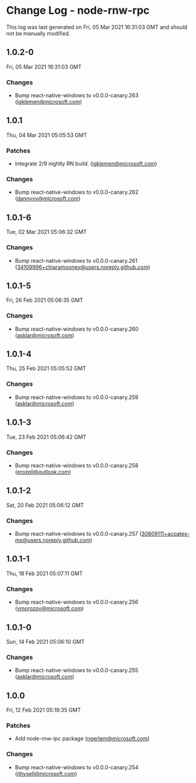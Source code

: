 # Change Log - node-rnw-rpc

This log was last generated on Fri, 05 Mar 2021 16:31:03 GMT and should not be manually modified.

<!-- Start content -->

## 1.0.2-0

Fri, 05 Mar 2021 16:31:03 GMT

### Changes

- Bump react-native-windows to v0.0.0-canary.263 (igklemen@microsoft.com)

## 1.0.1

Thu, 04 Mar 2021 05:05:53 GMT

### Patches

- Integrate 2/9 nightly RN build. (igklemen@microsoft.com)

### Changes

- Bump react-native-windows to v0.0.0-canary.262 (dannyvv@microsoft.com)

## 1.0.1-6

Tue, 02 Mar 2021 05:06:32 GMT

### Changes

- Bump react-native-windows to v0.0.0-canary.261 (34109996+chiaramooney@users.noreply.github.com)

## 1.0.1-5

Fri, 26 Feb 2021 05:06:35 GMT

### Changes

- Bump react-native-windows to v0.0.0-canary.260 (asklar@microsoft.com)

## 1.0.1-4

Thu, 25 Feb 2021 05:05:52 GMT

### Changes

- Bump react-native-windows to v0.0.0-canary.259 (asklar@microsoft.com)

## 1.0.1-3

Tue, 23 Feb 2021 05:06:42 GMT

### Changes

- Bump react-native-windows to v0.0.0-canary.258 (erozell@outlook.com)

## 1.0.1-2

Sat, 20 Feb 2021 05:06:12 GMT

### Changes

- Bump react-native-windows to v0.0.0-canary.257 (30809111+acoates-ms@users.noreply.github.com)

## 1.0.1-1

Thu, 18 Feb 2021 05:07:11 GMT

### Changes

- Bump react-native-windows to v0.0.0-canary.256 (vmorozov@microsoft.com)

## 1.0.1-0

Sun, 14 Feb 2021 05:06:10 GMT

### Changes

- Bump react-native-windows to v0.0.0-canary.255 (asklar@microsoft.com)

## 1.0.0

Fri, 12 Feb 2021 05:19:35 GMT

### Patches

- Add node-rnw-ipc package (ngerlem@microsoft.com)

### Changes

- Bump react-native-windows to v0.0.0-canary.254 (jthysell@microsoft.com)
